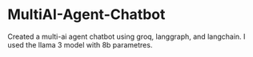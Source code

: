 # MultiAI-Agent-Chatbot
Created a multi-ai agent chatbot using groq, langgraph, and langchain. I used the llama 3 model with 8b parametres.
